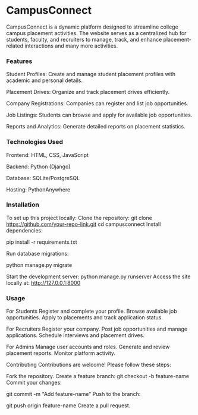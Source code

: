 <h1> CampusConnect </h1>
CampusConnect is a dynamic platform designed to streamline college campus placement activities. The website serves as a centralized hub for students, faculty, and recruiters to manage, track, and enhance placement-related interactions and many more activities. 

<h3> Features </h3>
Student Profiles: Create and manage student placement profiles with academic and personal details.

Placement Drives: Organize and track placement drives efficiently.

Company Registrations: Companies can register and list job opportunities.

Job Listings: Students can browse and apply for available job opportunities.

Reports and Analytics: Generate detailed reports on placement statistics.

<h3> Technologies Used </h3>
Frontend: HTML, CSS, JavaScript

Backend: Python (Django)

Database: SQLite/PostgreSQL

Hosting: PythonAnywhere

<h3> Installation </h3>

To set up this project locally:
  Clone the repository:
    git clone https://github.com/your-repo-link.git
    cd campusconnect
  Install dependencies:

  pip install -r requirements.txt
  
  
  Run database migrations:
  
  python manage.py migrate
  
  Start the development server:
  python manage.py runserver
Access the site locally at: http://127.0.0.1:8000

<h3> Usage </h3>
For Students
Register and complete your profile.
Browse available job opportunities.
Apply to placements and track application status.

For Recruiters
Register your company.
Post job opportunities and manage applications.
Schedule interviews and placement drives.

For Admins
Manage user accounts and roles.
Generate and review placement reports.
Monitor platform activity.

Contributing
Contributions are welcome! Please follow these steps:

Fork the repository.
Create a feature branch:
git checkout -b feature-name
Commit your changes:

git commit -m "Add feature-name"
Push to the branch:

git push origin feature-name
Create a pull request.
